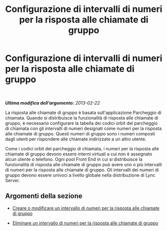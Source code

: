 ﻿---
title: Configurazione di intervalli di numeri per la risposta alle chiamate di gruppo
TOCTitle: Configurazione di intervalli di numeri per la risposta alle chiamate di gruppo
ms:assetid: f15f75f6-f965-4558-b612-f40cecdd5d8c
ms:mtpsurl: https://technet.microsoft.com/it-it/library/JJ945657(v=OCS.15)
ms:contentKeyID: 52062477
ms.date: 08/24/2015
mtps_version: v=OCS.15
ms.translationtype: HT
---

# Configurazione di intervalli di numeri per la risposta alle chiamate di gruppo

 

_**Ultima modifica dell'argomento:** 2013-02-22_

La risposta alle chiamate di gruppo è basata sull'applicazione Parcheggio di chiamata. Quando si distribuisce la funzionalità di risposta alle chiamate di gruppo, è necessario configurare la tabella dei codici orbit del parcheggio di chiamata con gli intervalli di numeri designati come numeri per la risposta alle chiamate di gruppo. Questi numeri di gruppo sono i numeri composti dagli utenti per rispondere alle chiamate indirizzate a un altro utente.

Come i codici orbit del parcheggio di chiamata, i numeri per la risposta alle chiamate di gruppo devono essere interni virtuali a cui non è assegnato alcun utente o telefono. Ogni pool Front End in cui si distribuisce la funzionalità di risposta alle chiamate di gruppo può avere uno o più intervalli di numeri per la risposta alle chiamate di gruppo. Gli intervalli dei numeri di gruppo devono essere univoci a livello globale nella distribuzione di Lync Server.

## Argomenti della sezione

  - [Creare o modificare un intervallo di numeri per la risposta alle chiamate di gruppo](lync-server-2013-create-or-modify-a-group-call-pickup-number-range.md)

  - [Eliminare un intervallo di numeri per la risposta alle chiamate di gruppo](lync-server-2013-delete-a-group-call-pickup-number-range.md)

